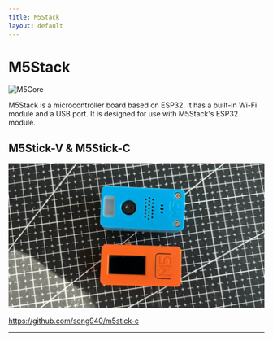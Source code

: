 ```yaml
---
title: M5Stack
layout: default
---
```


# M5Stack

![M5Core](https://docs.makerfactory.io/images/m5stack/product_pics/core/basic/basic_03.jpg)

M5Stack is a microcontroller board based on ESP32. It has a built-in Wi-Fi module and a USB port. It is designed for use with M5Stack's ESP32 module.

## M5Stick-V & M5Stick-C

![](./m5stack.webp)

<https://github.com/song940/m5stick-c>

---